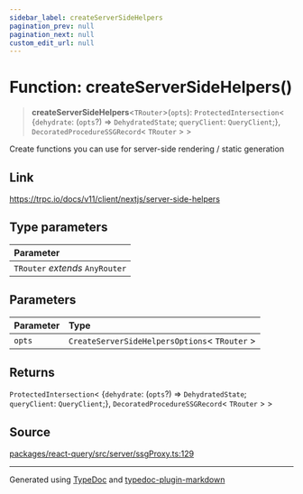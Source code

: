 ```yaml
---
sidebar_label: createServerSideHelpers
pagination_prev: null
pagination_next: null
custom_edit_url: null
---
```


# Function: createServerSideHelpers()

> **createServerSideHelpers**\<`TRouter`\>(`opts`): `ProtectedIntersection`< \{`dehydrate`: (`opts`?) => `DehydratedState`; `queryClient`: `QueryClient`;}, `DecoratedProcedureSSGRecord`< `TRouter` \> \>

Create functions you can use for server-side rendering / static generation

## Link

https://trpc.io/docs/v11/client/nextjs/server-side-helpers

## Type parameters

| Parameter                       |
| :------------------------------ |
| `TRouter` _extends_ `AnyRouter` |

## Parameters

| Parameter | Type                                           |
| :-------- | :--------------------------------------------- |
| `opts`    | `CreateServerSideHelpersOptions`< `TRouter` \> |

## Returns

`ProtectedIntersection`< \{`dehydrate`: (`opts`?) => `DehydratedState`; `queryClient`: `QueryClient`;}, `DecoratedProcedureSSGRecord`< `TRouter` \> \>

## Source

[packages/react-query/src/server/ssgProxy.ts:129](https://github.com/trpc/trpc/blob/caccce64/packages/react-query/src/server/ssgProxy.ts#L129)

---

Generated using [TypeDoc](https://typedoc.org/) and [typedoc-plugin-markdown](https://www.npmjs.com/package/typedoc-plugin-markdown)
